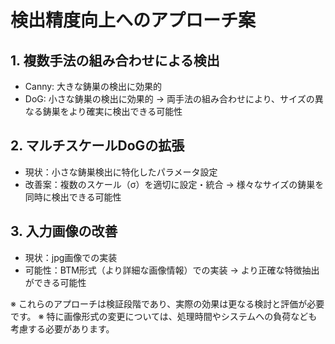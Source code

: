 # 検出精度向上へのアプローチ案

## 1. 複数手法の組み合わせによる検出
- Canny: 大きな鋳巣の検出に効果的
- DoG: 小さな鋳巣の検出に効果的
→ 両手法の組み合わせにより、サイズの異なる鋳巣をより確実に検出できる可能性

## 2. マルチスケールDoGの拡張
- 現状：小さな鋳巣検出に特化したパラメータ設定
- 改善案：複数のスケール（σ）を適切に設定・統合
→ 様々なサイズの鋳巣を同時に検出できる可能性

## 3. 入力画像の改善
- 現状：jpg画像での実装
- 可能性：BTM形式（より詳細な画像情報）での実装
→ より正確な特徴抽出ができる可能性

※ これらのアプローチは検証段階であり、実際の効果は更なる検討と評価が必要です。
※ 特に画像形式の変更については、処理時間やシステムへの負荷なども考慮する必要があります。
